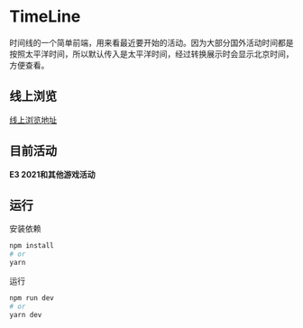 # TimeLine
时间线的一个简单前端，用来看最近要开始的活动。因为大部分国外活动时间都是按照太平洋时间，所以默认传入是太平洋时间，经过转换展示时会显示北京时间，方便查看。

## 线上浏览
[线上浏览地址](https://mrleidesen.github.io/TimeLine)

## 目前活动
**E3 2021和其他游戏活动**

## 运行
安装依赖
```python
npm install
# or
yarn
```
运行
```python
npm run dev
# or
yarn dev
```